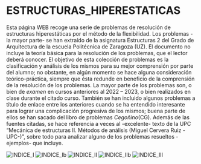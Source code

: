# ESTRUCTURAS_HIPERESTATICAS
Esta página WEB recoge una serie de problemas de resolución de estructuras hiperestáticas por el método de la flexibilidad. Los problemas -la mayor parte- se han extraído de la asignatura Estructuras 2 del Grado de Arquitectura de la escuela Politécnica de Zaragoza (UZ).
El documento no incluye la teoría básica para la resolución de los problemas, que el lector deberá conocer. El objetivo de esta colección de problemas es la clasificación y análisis de los mismos para su mejor comprensión por parte del alumno; no obstante, en algún momento se hace alguna consideración teórico-práctica, siempre que ésta redunde en beneficio de la comprensión de la resolución de los problemas. 
La mayor parte de los problemas son, o bien de _examen_ en cursos anteriores al 2022 – 2023, o bien realizados en clase durante el citado curso. También se han incluido algunos problemas a título de enlace entre los anteriores cuando se ha entendido interesante para lograr una complicación progresiva de los mismos; buena parte de ellos se han sacado del libro de problemas _Cegoñino_(CG).
Además de las fuentes citadas, se hace referencia a veces al -excelente- texto de la UPC “Mecánica de estructuras II. Métodos de análisis (Miguel Cervera Ruiz -UPC-)”, sobre todo para analizar alguno de los problemas resueltos -ejemplos- que incluye.


![INDICE_I](https://user-images.githubusercontent.com/64075009/218720476-a7913e48-b19f-4b49-83da-325d4476bcbc.jpg)
![INDICE_Ib](https://user-images.githubusercontent.com/64075009/218721461-33e98d48-dd33-4aa3-b13d-b72f93ed4673.jpg)
![INDICE_II](https://user-images.githubusercontent.com/64075009/218722984-df270c18-3aed-41fd-84d1-774827b33e14.jpg)
![INDICE_IIb](https://user-images.githubusercontent.com/64075009/218722998-338de010-d793-4cc1-95cc-363ca8cb4bdd.jpg)
![INDICE_III](https://user-images.githubusercontent.com/64075009/218723017-c45970d5-b479-4d98-8367-132c48b99940.jpg)
